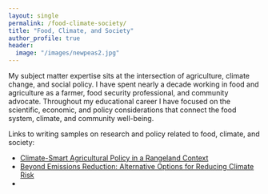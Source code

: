 ```yaml
---
layout: single
permalink: /food-climate-society/
title: "Food, Climate, and Society"
author_profile: true
header:
  image: "/images/newpeas2.jpg"
---
```


My subject matter expertise sits at the intersection of agriculture, climate change, and social policy. I have spent nearly a decade working in food and agriculture as a farmer, food security professional, and community advocate. Throughout my educational career I have focused on the scientific, economic, and policy considerations that connect the food system, climate, and community well-being.

Links to writing samples on research and policy related to food, climate, and society:
* [Climate-Smart Agricultural Policy in a Rangeland Context](https://kevineduardokarl.github.io/assets/healthy-soils-policy.pdf)
* [Beyond Emissions Reduction: Alternative Options for Reducing Climate Risk](https://kevineduardokarl.github.io/assets/beyond-emissions-reduction.pdf)
*
